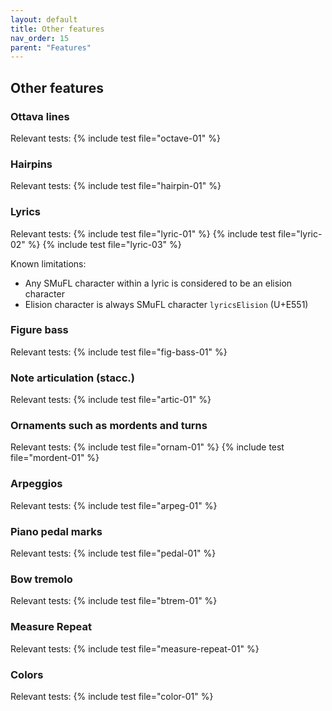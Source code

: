 ```yaml
---
layout: default
title: Other features
nav_order: 15
parent: "Features"
---
```


## Other features

### Ottava lines

Relevant tests:
{% include test file="octave-01" %}

### Hairpins

Relevant tests:
{% include test file="hairpin-01" %}

### Lyrics

Relevant tests:
{% include test file="lyric-01" %}
{% include test file="lyric-02" %}
{% include test file="lyric-03" %}

Known limitations:
* Any SMuFL character within a lyric is considered to be an elision character
* Elision character is always SMuFL character `lyricsElision` (U+E551)

### Figure bass

Relevant tests:
{% include test file="fig-bass-01" %}

### Note articulation (stacc.)

Relevant tests:
{% include test file="artic-01" %}

### Ornaments such as mordents and turns

Relevant tests:
{% include test file="ornam-01" %}
{% include test file="mordent-01" %}

### Arpeggios

Relevant tests:
{% include test file="arpeg-01" %}

### Piano pedal marks

Relevant tests:
{% include test file="pedal-01" %}

### Bow tremolo

Relevant tests:
{% include test file="btrem-01" %}

### Measure Repeat

Relevant tests:
{% include test file="measure-repeat-01" %}

### Colors

Relevant tests:
{% include test file="color-01" %}
